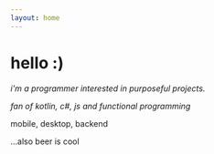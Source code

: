 ```yaml
---
layout: home
---
```

# hello :)

*i'm a programmer interested in purposeful projects.* 

*fan of kotlin, c#, js and functional programming*

mobile, desktop, backend

...also beer is cool
